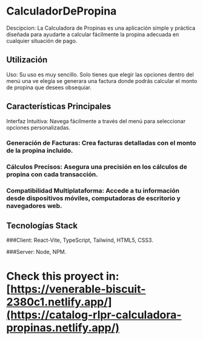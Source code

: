 # CalculadorDePropina
Descipcion: La Calculadora de Propinas es una aplicación simple y práctica diseñada para ayudarte a calcular fácilmente la propina adecuada en cualquier situación de pago.

## Utilización
Uso: Su uso es muy sencillo. Solo tienes que elegir las opciones dentro del menú una ve elegía se generara una factura donde podrás calcular el monto de propina que desees obsequiar.

## Características Principales
Interfaz Intuitiva: Navega fácilmente a través del menú para seleccionar opciones personalizadas.

### Generación de Facturas: Crea facturas detalladas con el monto de la propina incluido.

### Cálculos Precisos: Asegura una precisión en los cálculos de propina con cada transacción.

### Compatibilidad Multiplataforma: Accede a tu información desde dispositivos móviles, computadoras de escritorio y navegadores web.

## Tecnologías Stack
###Client: React-Vite, TypeScript, Tailwind, HTML5, CSS3.

###Server: Node, NPM.

# Check this proyect in: [https://venerable-biscuit-2380c1.netlify.app/](https://catalog-rlpr-calculadora-propinas.netlify.app/)

